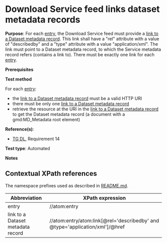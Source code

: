 # Download Service feed links dataset metadata records

**Purpose**: For each [entry](#entry), the Download Service feed must provide a [link to a Dataset metadata record](#datasetdescribedbylink). This link shall have a "rel" attribute with a value of "describedby" and a "type" attribute with a value "application/xml". The link must point to a Dataset metadata record, to which the Service metadata record refers (contains a link to). There must be exactly one link for each [entry](#entry).

**Prerequisites**

**Test method**

For each [entry](#entry):

* the [link to a Dataset metadata record](#datasetdescribedbylink) must be a valid HTTP URI
* there must be only one [link to a Dataset metadata record](#datasetdescribedbylink)
* retrieve the resource at the URI in the [link to a Dataset metadata record](#datasetdescribedbylink) to get the Dataset metadata record (a document with a gmd:MD_Metadata root element)

**Reference(s)**:

* [TG DL](./README.md#ref_TG_DL), Requirement 14

**Test type**: Automated

**Notes**

## Contextual XPath references

The namespace prefixes used as described in [README.md](./README.md#namespaces).

Abbreviation                                               |  XPath expression
---------------------------------------------------------- | -------------------------------------------------------------------------
entry <a name="entry"></a> | //atom:entry
link to a Dataset metadata record <a name="datasetdescribedbylink"></a> | //atom:entry/atom:link[@rel='describedby' and @type='application/xml']/@href
